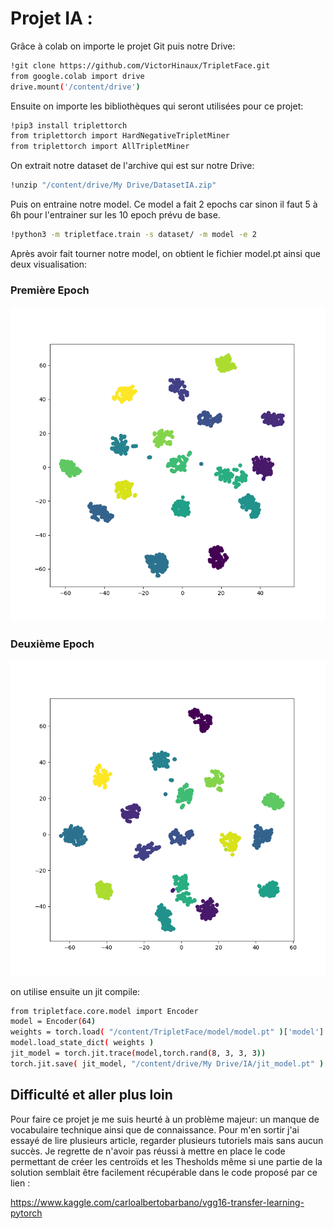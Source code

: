 # Projet IA : 

Grâce à colab on importe le projet Git puis notre Drive:
```bash
!git clone https://github.com/VictorHinaux/TripletFace.git
from google.colab import drive
drive.mount('/content/drive')

```

Ensuite on importe les bibliothèques qui seront utilisées pour ce projet:
```bash
!pip3 install triplettorch
from triplettorch import HardNegativeTripletMiner
from triplettorch import AllTripletMiner

```
On extrait notre dataset de l'archive qui est sur notre Drive:

```bash
!unzip "/content/drive/My Drive/DatasetIA.zip"
```

Puis on entraine notre model. Ce model a fait 2 epochs car sinon il faut 5 à 6h pour l'entrainer sur les 10 epoch prévu de base.
```bash
!python3 -m tripletface.train -s dataset/ -m model -e 2
```

Après avoir fait tourner notre model, on obtient le fichier model.pt ainsi que deux visualisation:
### Première Epoch
![TripletFace/MODEL/vizualisation_0.png ](https://github.com/VictorHinaux/TripletFace/blob/master/MODEL/vizualisation_0.png)
### Deuxième Epoch
![TripletFace/MODEL/vizualisation_1.png ](https://github.com/VictorHinaux/TripletFace/blob/master/MODEL/vizualisation_1.png)

on utilise ensuite un jit compile:

```bash
from tripletface.core.model import Encoder
model = Encoder(64)
weights = torch.load( "/content/TripletFace/model/model.pt" )['model']
model.load_state_dict( weights )
jit_model = torch.jit.trace(model,torch.rand(8, 3, 3, 3)) 
torch.jit.save( jit_model, "/content/drive/My Drive/IA/jit_model.pt" )
```

## Difficulté et aller plus loin 

Pour faire ce projet je me suis heurté à un problème majeur: un manque de vocabulaire technique ainsi que de connaissance.
Pour m'en sortir j'ai essayé de lire plusieurs article, regarder plusieurs tutoriels mais sans aucun succès.
Je regrette de n'avoir pas réussi à mettre en place le code permettant de créer les centroïds et les Thesholds même si une partie de la solution semblait être facilement récupérable dans le code proposé par ce lien :

https://www.kaggle.com/carloalbertobarbano/vgg16-transfer-learning-pytorch

